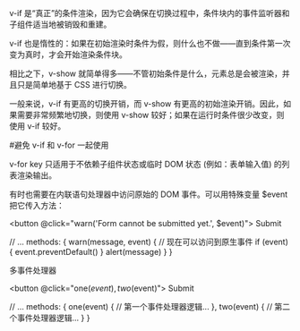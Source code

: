 v-if 是“真正”的条件渲染，因为它会确保在切换过程中，条件块内的事件监听器和子组件适当地被销毁和重建。

v-if 也是惰性的：如果在初始渲染时条件为假，则什么也不做——直到条件第一次变为真时，才会开始渲染条件块。

相比之下，v-show 就简单得多——不管初始条件是什么，元素总是会被渲染，并且只是简单地基于 CSS 进行切换。

一般来说，v-if 有更高的切换开销，而 v-show 有更高的初始渲染开销。因此，如果需要非常频繁地切换，则使用 v-show 较好；如果在运行时条件很少改变，则使用 v-if 较好。

#避免 v-if 和 v-for 一起使用


v-for key 只适用于不依赖子组件状态或临时 DOM 状态 (例如：表单输入值) 的列表渲染输出。

有时也需要在内联语句处理器中访问原始的 DOM 事件。可以用特殊变量 $event 把它传入方法：

<button @click="warn('Form cannot be submitted yet.', $event)">
  Submit
</button>

// ...
methods: {
  warn(message, event) {
    // 现在可以访问到原生事件
    if (event) {
      event.preventDefault()
    }
    alert(message)
  }
}

多事件处理器

<!-- 这两个 one() 和 two() 将执行按钮点击事件 -->
<button @click="one($event), two($event)">
  Submit
</button>

// ...
methods: {
  one(event) {
    // 第一个事件处理器逻辑...
  },
  two(event) {
   // 第二个事件处理器逻辑...
  }
}

<!-- 即便 `false` 是静态的，我们仍需通过 `v-bind` 来告诉 Vue  -->
<!-- 这是一个 JavaScript 表达式而不是一个字符串。             -->
<blog-post :is-published="false"></blog-post>